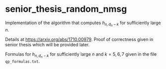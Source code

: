 # senior_thesis_random_nmsg
Implementation of the algorithm that computes $h_{n, d_n - k}$ for sufficiently large $n$.

Details at https://arxiv.org/abs/1710.00979. Proof of correctness given in senior thesis which
will be provided later.

Formulas for $h_{n, d_n - k}$ for sufficiently large $n$ and $k = 5, 6, 7$ given in the file
`qp_formulas.txt`.
